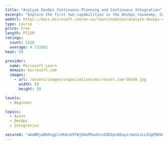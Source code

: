 ```yaml
---
title: "Analyze DevOps Continuous Planning and Continuous Integration"
excerpt: "Explore the first two capabilities in the DevOps taxonomy, Continuous Planning and Continuous Integration."
webUrl: https://docs.microsoft.com/en-us/learn/modules/analyze-devops-continuous-planning-intergration/
type: course
price: Free
length: PT22M
ratings:
  count: 2220
  average: 4.731081
heat: 50

provider:
  name: Microsoft Learn
  domain: microsoft.com
  images:
    - url: /assets/images/organizations/microsoft.com-50x50.jpg
      width: 50
      height: 50

levels:
  - Beginner

topics:
  - Azure
  - DevOps
  - Integration

secured: "abmBRjwBb9vgplzHUeiHTFWjHdoMYwohcx5QEbpsQEwyz/meGzvLLSSgPDDbDfsHait0mMrQjgq+C1ymjTOP44t5TskmpIMQIlbSCKdpyLFFnSDZTDCgOgDGhy3DcWPe89ymQgcwAU8E8a7aderTI97YyyvyOEAbOICDpUes2rVgqjWiFMJwwFJnlJbqdIdNYlJzu8VUO+CZzUqD6I362wBntt8GKay5ppxJevsWKqZhrgnd67AkGm+dkTbrxsFME6NLJM7Pp4vGIuhbAwWQ14HC89LVwBiKkOJjiXgXfqzXtFJdn3UEio2VG8CfXi0ZKVZykrI17rg0KWpsC5d4IaMOfv94iEPsnJlYWaEKSVnYybGTSXAq7rZH/FR6zpHVhptkpeUitwzyJ64WtqNnF47L37pAcMM8EVGcklCLFns=;DZRVLxrLJJdru0EB6JgtaQ=="
---
```


